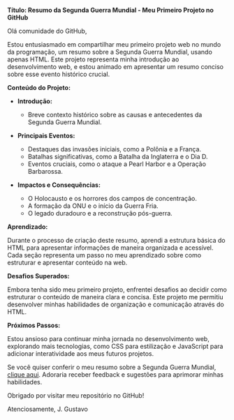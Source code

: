 **Título: Resumo da Segunda Guerra Mundial - Meu Primeiro Projeto no GitHub**

Olá comunidade do GitHub,

Estou entusiasmado em compartilhar meu primeiro projeto web no mundo da programação, um resumo sobre a Segunda Guerra Mundial, usando apenas HTML. Este projeto representa minha introdução ao desenvolvimento web, e estou animado em apresentar um resumo conciso sobre esse evento histórico crucial.

**Conteúdo do Projeto:**

- **Introdução:**
  - Breve contexto histórico sobre as causas e antecedentes da Segunda Guerra Mundial.

- **Principais Eventos:**
  - Destaques das invasões iniciais, como a Polônia e a França.
  - Batalhas significativas, como a Batalha da Inglaterra e o Dia D.
  - Eventos cruciais, como o ataque a Pearl Harbor e a Operação Barbarossa.

- **Impactos e Consequências:**
  - O Holocausto e os horrores dos campos de concentração.
  - A formação da ONU e o início da Guerra Fria.
  - O legado duradouro e a reconstrução pós-guerra.

**Aprendizado:**

Durante o processo de criação deste resumo, aprendi a estrutura básica do HTML para apresentar informações de maneira organizada e acessível. Cada seção representa um passo no meu aprendizado sobre como estruturar e apresentar conteúdo na web.

**Desafios Superados:**

Embora tenha sido meu primeiro projeto, enfrentei desafios ao decidir como estruturar o conteúdo de maneira clara e concisa. Este projeto me permitiu desenvolver minhas habilidades de organização e comunicação através do HTML.

**Próximos Passos:**

Estou ansioso para continuar minha jornada no desenvolvimento web, explorando mais tecnologias, como CSS para estilização e JavaScript para adicionar interatividade aos meus futuros projetos.

Se você quiser conferir o meu resumo sobre a Segunda Guerra Mundial, [clique aqui](seu-link-aqui). Adoraria receber feedback e sugestões para aprimorar minhas habilidades.

Obrigado por visitar meu repositório no GitHub!

Atenciosamente,
J. Gustavo
